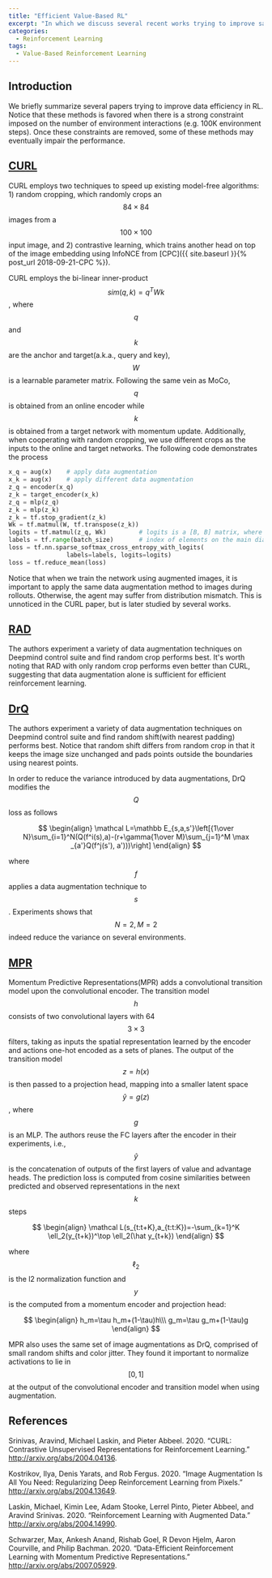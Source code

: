 ```yaml
---
title: "Efficient Value-Based RL"
excerpt: "In which we discuss several recent works trying to improve sample efficiency of reinforcement learning algorithms."
categories:
  - Reinforcement Learning
tags:
  - Value-Based Reinforcement Learning
---
```


## Introduction

We briefly summarize several papers trying to improve data efficiency in RL. Notice that these methods is favored when there is a strong constraint imposed on the number of environment interactions (e.g. 100K environment steps). Once these constraints are removed, some of these methods may eventually impair the performance.

## [CURL](#ref1)

CURL employs two techniques to speed up existing model-free algorithms: 1) random cropping, which randomly crops an $$84\times 84$$ images from a $$100\times 100$$ input image, and 2) contrastive learning, which trains another head on top of the image embedding using InfoNCE from [CPC]({{ site.baseurl }}{% post_url 2018-09-21-CPC %}).

CURL employs the bi-linear inner-product $$sim(q,k)=q^TWk$$, where $$q$$ and $$k$$ are the anchor and target(a.k.a., query and key), $$W$$ is a learnable parameter matrix. Following the same vein as MoCo, $$q$$ is obtained from an online encoder while $$k$$ is obtained from a target network with momentum update. Additionally, when cooperating with random cropping, we use different crops as the inputs to the online and target networks. The following code demonstrates the process

```python
x_q = aug(x)	# apply data augmentation
x_k = aug(x)	# apply different data augmentation
z_q = encoder(x_q)
z_k = target_encoder(x_k)
z_q = mlp(z_q)
z_k = mlp(z_k)
z_k = tf.stop_gradient(z_k)
Wk = tf.matmul(W, tf.transpose(z_k))
logits = tf.matmul(z_q, Wk)			# logits is a [B, B] matrix, where positives are on the main diagonal
labels = tf.range(batch_size)		# index of elements on the main diagonal
loss = tf.nn.sparse_softmax_cross_entropy_with_logits(
                labels=labels, logits=logits)
loss = tf.reduce_mean(loss)
```

Notice that when we train the network using augmented images, it is important to apply the same data augmentation method to images during rollouts. Otherwise, the agent may suffer from distribution mismatch. This is unnoticed in the CURL paper, but is later studied by several works.

## [RAD](#ref2)

The authors experiment a variety of data augmentation techniques on Deepmind control suite and find random crop performs best. It's worth noting that RAD with only random crop performs even better than CURL, suggesting that data augmentation alone is sufficient for efficient reinforcement learning.

## [DrQ](#ref3)

The authors experiment a variety of data augmentation techniques on Deepmind control suite and find random shift(with nearest padding) performs best. Notice that random shift differs from random crop in that it keeps the image size unchanged and pads points outside the boundaries using nearest points.

In order to reduce the variance introduced by data augmentations, DrQ modifies the $$Q$$ loss as follows

$$
\begin{align}
\mathcal L=\mathbb E_{s,a,s'}\left[{1\over N}\sum_{i=1}^N(Q(f^i(s),a)-(r+\gamma{1\over M}\sum_{j=1}^M \max _{a'}Q(f^j(s'), a')))\right]
\end{align}
$$

where $$f$$ applies a data augmentation technique to $$s$$. Experiments shows that $$N=2, M=2$$ indeed reduce the variance on several environments.

## [MPR](#ref4)

Momentum Predictive Representations(MPR) adds a convolutional transition model upon the convolutional encoder. The transition model $$h$$ consists of two convolutional layers with 64 $$3\times 3$$ filters, taking as inputs the spatial representation learned by the encoder and actions one-hot encoded as a sets of planes. The output of the transition model $$z=h(x)$$ is then passed to a projection head, mapping into a smaller latent space $$\hat y=g(z)$$, where $$g$$ is an MLP. The authors reuse the FC layers after the encoder in their experiments, i.e., $$\hat y$$ is the concatenation of outputs of the first layers of value and advantage heads. The prediction loss is computed from cosine similarities between predicted and observed representations in the next $$k$$ steps

$$
\begin{align}
\mathcal L(s_{t:t+K},a_{t:t:K})=-\sum_{k=1}^K \ell_2(y_{t+k})^\top \ell_2(\hat y_{t+k})
\end{align}
$$

 where $$\ell_2$$ is the l2 normalization function and $$y$$ is the computed from a momentum encoder and projection head:

$$
\begin{align}
h_m=\tau h_m+(1-\tau)h\\\
g_m=\tau g_m+(1-\tau)g
\end{align}
$$

MPR also uses the same set of image augmentations as DrQ, comprised of small random shifts and color jitter. They found it important to normalize activations to lie in $$[0,1]$$ at the output of the convolutional encoder and transition model when using augmentation.

## References

<a name='ref1'></a>Srinivas, Aravind, Michael Laskin, and Pieter Abbeel. 2020. “CURL: Contrastive Unsupervised Representations for Reinforcement Learning.” http://arxiv.org/abs/2004.04136.

<a name='ref2'></a>Kostrikov, Ilya, Denis Yarats, and Rob Fergus. 2020. “Image Augmentation Is All You Need: Regularizing Deep Reinforcement Learning from Pixels.” http://arxiv.org/abs/2004.13649.

<a name='ref3'></a>Laskin, Michael, Kimin Lee, Adam Stooke, Lerrel Pinto, Pieter Abbeel, and Aravind Srinivas. 2020. “Reinforcement Learning with Augmented Data.” http://arxiv.org/abs/2004.14990.

<a name='ref4'></a>Schwarzer, Max, Ankesh Anand, Rishab Goel, R Devon Hjelm, Aaron Courville, and Philip Bachman. 2020. “Data-Efficient Reinforcement Learning with Momentum Predictive Representations.” http://arxiv.org/abs/2007.05929.